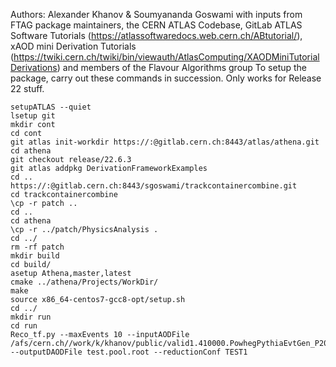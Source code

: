 Authors: Alexander Khanov & Soumyananda Goswami
with inputs from FTAG package maintainers, the CERN ATLAS Codebase, GitLab ATLAS Software Tutorials (https://atlassoftwaredocs.web.cern.ch/ABtutorial/), xAOD mini Derivation Tutorials (https://twiki.cern.ch/twiki/bin/viewauth/AtlasComputing/XAODMiniTutorialDerivations) and members of the Flavour Algorithms group
To setup the package, carry out these commands in succession.
Only works for Release 22 stuff.
```
setupATLAS --quiet
lsetup git
mkdir cont
cd cont
git atlas init-workdir https://:@gitlab.cern.ch:8443/atlas/athena.git
cd athena
git checkout release/22.6.3
git atlas addpkg DerivationFrameworkExamples
cd ..
https://:@gitlab.cern.ch:8443/sgoswami/trackcontainercombine.git
cd trackcontainercombine
\cp -r patch ..
cd ..
cd athena
\cp -r ../patch/PhysicsAnalysis .
cd ../
rm -rf patch
mkdir build
cd build/
asetup Athena,master,latest
cmake ../athena/Projects/WorkDir/
make
source x86_64-centos7-gcc8-opt/setup.sh 
cd ../
mkdir run
cd run
Reco_tf.py --maxEvents 10 --inputAODFile /afs/cern.ch//work/k/khanov/public/valid1.410000.PowhegPythiaEvtGen_P2012_ttbar_hdamp172p5_nonallhad.recon.AOD.e4993_s3227_r12581/AOD.25384333._000688.pool.root.1 --outputDAODFile test.pool.root --reductionConf TEST1

```

